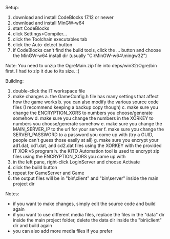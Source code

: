 Setup:
1. download and install CodeBlocks 17.12 or newer
2. download and install MinGW-w64
3. start CodeBlocks
4. click Settings>Compiler...
5. click the Toolchain executables tab
6. click the Auto-detect button
7. if CodeBlocks can't find the build tools, click the ... button and choose the MinGW-w64 install dir
 (usually "C:\MinGW-w64\mingw32")

Note: You need to unzip the OgreMain.zip file into deps/win32/Ogre/bin first. I had to zip it due to its size. :(


Building:
1. double-click the IT workspace file
2. make changes
    a. the GameConfig.h file has many settings that affect how the game works
    b. you can also modify the various source code files (I recommend keeping a backup copy though)
    c. make sure you change the ENCRYPTION_XORS to numbers you choose/generate somehow
    d. make sure you change the numbers in the XORKEY to numbers you choose/generate somehow
    e. make sure you change the MAIN_SERVER_IP to the url for your server
    f. make sure you change the SERVER_PASSWORD to a password you come up with (try a GUID, people can't
        guess those easily at all)
    g. make sure you encrypt your ad1.dat, cd1.dat, and cd2.dat files using the XORKEY with the provided 
        IT XOR v5 program
    h. the KITO Automation tool is used to encrypt zip files using the ENCRYPTION_XORS you came up with
3. in the left pane, right-click LoginServer and choose Activate
4. click the build button
5. repeat for GameServer and Game
6. the output files will be in "bin\client" and "bin\server" inside the main project dir

Notes:
* if you want to make changes, simply edit the source code and build again
* if you want to use different media files, replace the files in the "data" dir inside the main project folder, 
   delete the data dir inside the "bin\client" dir and build again
* you can also add more media files if you prefer
